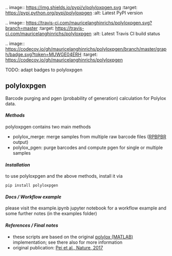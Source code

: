 
.. image:: https://img.shields.io/pypi/v/polyloxpgen.svg
    :target: https://pypi.python.org/pypi/polyloxpgen
    :alt: Latest PyPI version

.. image:: https://travis-ci.com/mauricelanghinrichs/polyloxpgen.svg?branch=master
   :target: https://travis-ci.com/mauricelanghinrichs/polyloxpgen
   :alt: Latest Travis CI build status

.. image:: https://codecov.io/gh/mauricelanghinrichs/polyloxpgen/branch/master/graph/badge.svg?token=MUWGE04ERH
   :target: https://codecov.io/gh/mauricelanghinrichs/polyloxpgen

TODO: adapt badges to polyloxpgen

## polyloxpgen

Barcode purging and pgen (probability of generation) calculation for Polylox data.

#### ***Methods***

polyloxpgen contains two main methods
- polylox_merge: merge samples from multiple raw barcode files ([RPBPBR](https://github.com/hoefer-lab/RPBPBR) output)
- polylox_pgen: purge barcodes and compute pgen for single or multiple samples

#### ***Installation***

to use polyloxpgen and the above methods, install it via

```
pip install polyloxpgen
```

#### ***Docs / Workflow example***

please visit the example.ipynb jupyter notebook for a workflow example and some
further notes (in the examples folder)

#### ***References / Final notes***

- these scripts are based on the original [polylox (MATLAB)](https://github.com/hoefer-lab/polylox) implementation; see there also for more information
- original publication: [Pei et al., Nature, 2017](https://www.nature.com/articles/nature23653)
